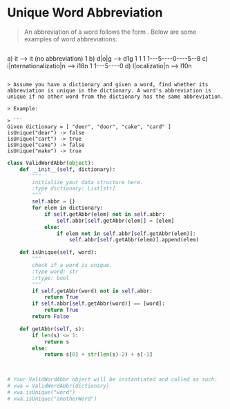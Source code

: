 # Unique Word Abbreviation

> An abbreviation of a word follows the form <first letter><number><last letter>. Below are some examples of word abbreviations:

> ```
a) it                      --> it    (no abbreviation)
     1
b) d|o|g                   --> d1g
              1    1  1
     1---5----0----5--8
c) i|nternationalizatio|n  --> i18n
              1
     1---5----0
d) l|ocalizatio|n          --> l10n
```

> Assume you have a dictionary and given a word, find whether its abbreviation is unique in the dictionary. A word's abbreviation is unique if no other word from the dictionary has the same abbreviation.

> Example:

> ```
Given dictionary = [ "deer", "door", "cake", "card" ]
isUnique("dear") -> false
isUnique("cart") -> true
isUnique("cane") -> false
isUnique("make") -> true
```

```Python
class ValidWordAbbr(object):
    def __init__(self, dictionary):
        """
        initialize your data structure here.
        :type dictionary: List[str]
        """
        self.abbr = {}
        for elem in dictionary:
            if self.getAbbr(elem) not in self.abbr:
                self.abbr[self.getAbbr(elem)] = [elem]
            else:
                if elem not in self.abbr[self.getAbbr(elem)]:
                    self.abbr[self.getAbbr(elem)].append(elem)

    def isUnique(self, word):
        """
        check if a word is unique.
        :type word: str
        :rtype: bool
        """
        if self.getAbbr(word) not in self.abbr:
            return True
        if self.abbr[self.getAbbr(word)] == [word]:
            return True
        return False

    def getAbbr(self, s):
        if len(s) <= 1:
            return s
        else:
            return s[0] + str(len(s)-2) + s[-1]
        


# Your ValidWordAbbr object will be instantiated and called as such:
# vwa = ValidWordAbbr(dictionary)
# vwa.isUnique("word")
# vwa.isUnique("anotherWord")
```
